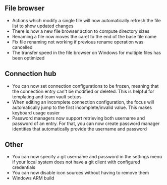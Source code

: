 
## File browser

- Actions which modify a single file will now automatically refresh the file list to show updated changes
- There is now a new file browser action to compute directory sizes
- Renaming a file now moves the caret to the end of the base file name
- Fix file renaming not working if previous rename operation was cancelled
- The transfer speed in the file browser on Windows for multiple files has been optimized

## Connection hub

- You can now set connection configurations to be frozen, meaning that the connection entry can't be modified or deleted. This is helpful for templating and team vault setups
- When editing an incomplete connection configuration, the focus will automatically jump to the first incomplete/invalid value. This makes keyboard usage easier
- Password managers now support retrieving both username and password of an entry. For that, you can now create password manager identities that automatically provide the username and password

## Other

- You can now specify a git username and password in the settings menu if your local system does not have a git client with configured credentials
- You can now disable icon sources without having to remove them
- Windows ARM build
